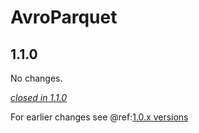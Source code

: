 # AvroParquet

## 1.1.0

No changes.

[*closed in 1.1.0*](https://github.com/akka/alpakka/issues?q=is%3Aclosed+milestone%3A1.1.2+label%3Ap%3Aavroparquet)

For earlier changes see @ref:[1.0.x versions](../1.0.x/avroparquet.md)
